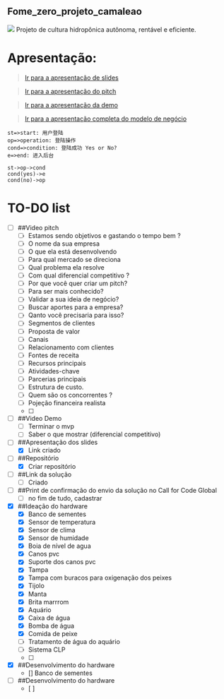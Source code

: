 ## Fome_zero_projeto_camaleao
![](https://cdn.discordapp.com/attachments/634439159754391583/867767265436631060/Fome_zero_-_IBM_2.jpg)
Projeto de cultura hidropônica autônoma, rentável e eficiente.

# Apresentação:
> [Ir para a apresentação de slides](https://docs.google.com/presentation/d/1kDnKfTGVjnSzuJHEI79H7WB59ZPi1RFYoc84ttLF-Zs/edit?usp=sharing "Ir para a apresentação de slides")

> [Ir para a apresentação do pitch](https://www.youtube.com/channel/UC8CDa-kB38Pfzai1C1sc0jA "I1")

> [Ir para a apresentação da demo](https://www.youtube.com/channel/UC8CDa-kB38Pfzai1C1sc0jA "I2")

> [Ir para a apresentação completa do modelo de negócio](https://www.youtube.com/channel/UC8CDa-kB38Pfzai1C1sc0jA "Ir para ")

```flow
st=>start: 用户登陆
op=>operation: 登陆操作
cond=>condition: 登陆成功 Yes or No?
e=>end: 进入后台

st->op->cond
cond(yes)->e
cond(no)->op
```

# TO-DO list
- [ ] ##Video pitch
  - [ ] Estamos sendo objetivos e gastando o tempo bem ?
  - [ ] O nome da sua empresa
  - [ ] O que ela está desenvolvendo
  - [ ] Para qual mercado se direciona
  - [ ] Qual problema ela resolve
  - [ ] Com qual diferencial competitivo ?
  - [ ] Por que você quer criar um pitch?
  - [ ] Para ser mais conhecido?
  - [ ] Validar a sua ideia de negócio?
  - [ ] Buscar aportes para a empresa?
  - [ ] Qanto você precisaria para isso?
  - [ ] Segmentos de clientes
  - [ ] Proposta de valor
  - [ ] Canais
  - [ ] Relacionamento com clientes
  - [ ] Fontes de receita
  - [ ] Recursos principais
  - [ ] Atividades-chave
  - [ ] Parcerias principais
  - [ ] Estrutura de custo.
  - [ ] Quem são os concorrentes ?
  - [ ] Pojeção financeira realista 
  - [ ] 
- [ ] ##Video Demo
    - [ ] Terminar o mvp
    - [ ] Saber o que mostrar (diferencial competitivo)
- [ ] ##Apresentação dos slides
    - [x] Link criado
- [ ] ##Repositório
  - [x] Criar repositório
- [ ] ##Link da solução
  - [ ] Criado
- [ ] ##Print de confirmação do envio da solução no Call for Code Global
  - [ ] no fim de tudo, cadastrar
- [x] ##Ideação do hardware
  - [x] Banco de sementes 
  - [x] Sensor de temperatura
  - [x] Sensor de clima
  - [x] Sensor de humidade
  - [x] Boia de nível de agua
  - [x] Canos pvc
  - [x] Suporte dos canos pvc
  - [x] Tampa
  - [x] Tampa com buracos para oxigenação dos peixes
  - [x] Tijolo
  - [x] Manta 
  - [x] Brita marrrom
  - [x] Aquário
  - [x] Caixa de água
  - [x] Bomba de água
  - [x] Comida de peixe
  - [ ] Tratamento de água do aquário
  - [ ] Sistema CLP
  - [ ] 
- [x] ##Desenvolvimento do hardware
  - [] Banco de sementes
- [ ] ##Desenvolvimento do hardware
  - [ ] 
